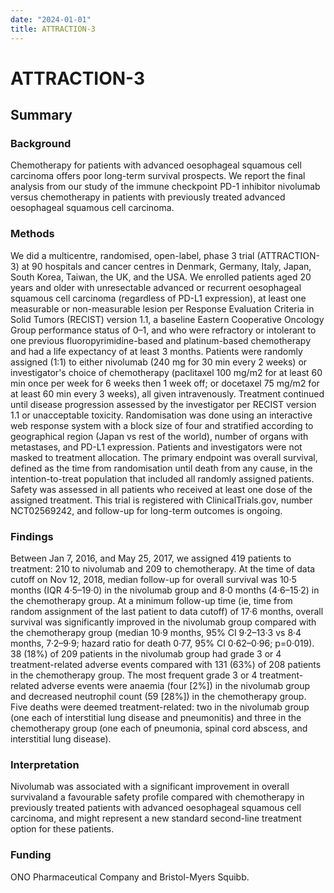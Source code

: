 ```yaml
---
date: "2024-01-01"
title: ATTRACTION-3
---
```


# ATTRACTION-3

## Summary
### Background
Chemotherapy for patients with advanced oesophageal squamous cell carcinoma offers poor long-term survival prospects. We report the final analysis from our study of the immune checkpoint PD-1 inhibitor nivolumab versus chemotherapy in patients with previously treated advanced oesophageal squamous cell carcinoma.
### Methods
We did a multicentre, randomised, open-label, phase 3 trial (ATTRACTION-3) at 90 hospitals and cancer centres in Denmark, Germany, Italy, Japan, South Korea, Taiwan, the UK, and the USA. We enrolled patients aged 20 years and older with unresectable advanced or recurrent oesophageal squamous cell carcinoma (regardless of PD-L1 expression), at least one measurable or non-measurable lesion per Response Evaluation Criteria in Solid Tumors (RECIST) version 1.1, a baseline Eastern Cooperative Oncology Group performance status of 0–1, and who were refractory or intolerant to one previous fluoropyrimidine-based and platinum-based chemotherapy and had a life expectancy of at least 3 months. Patients were randomly assigned (1:1) to either nivolumab (240 mg for 30 min every 2 weeks) or investigator's choice of chemotherapy (paclitaxel 100 mg/m2 for at least 60 min once per week for 6 weeks then 1 week off; or docetaxel 75 mg/m2 for at least 60 min every 3 weeks), all given intravenously. Treatment continued until disease progression assessed by the investigator per RECIST version 1.1 or unacceptable toxicity. Randomisation was done using an interactive web response system with a block size of four and stratified according to geographical region (Japan vs rest of the world), number of organs with metastases, and PD-L1 expression. Patients and investigators were not masked to treatment allocation. The primary endpoint was overall survival, defined as the time from randomisation until death from any cause, in the intention-to-treat population that included all randomly assigned patients. Safety was assessed in all patients who received at least one dose of the assigned treatment. This trial is registered with ClinicalTrials.gov, number NCT02569242, and follow-up for long-term outcomes is ongoing.
### Findings
Between Jan 7, 2016, and May 25, 2017, we assigned 419 patients to treatment: 210 to nivolumab and 209 to chemotherapy. At the time of data cutoff on Nov 12, 2018, median follow-up for overall survival was 10·5 months (IQR 4·5–19·0) in the nivolumab group and 8·0 months (4·6–15·2) in the chemotherapy group. At a minimum follow-up time (ie, time from random assignment of the last patient to data cutoff) of 17·6 months, overall survival was significantly improved in the nivolumab group compared with the chemotherapy group (median 10·9 months, 95% CI 9·2–13·3 vs 8·4 months, 7·2–9·9; hazard ratio for death 0·77, 95% CI 0·62–0·96; p=0·019). 38 (18%) of 209 patients in the nivolumab group had grade 3 or 4 treatment-related adverse events compared with 131 (63%) of 208 patients in the chemotherapy group. The most frequent grade 3 or 4 treatment-related adverse events were anaemia (four [2%]) in the nivolumab group and decreased neutrophil count (59 [28%]) in the chemotherapy group. Five deaths were deemed treatment-related: two in the nivolumab group (one each of interstitial lung disease and pneumonitis) and three in the chemotherapy group (one each of pneumonia, spinal cord abscess, and interstitial lung disease).
### Interpretation
Nivolumab was associated with a significant improvement in overall survivaland a favourable safety profile compared with chemotherapy in previously treated patients with advanced oesophageal squamous cell carcinoma, and might represent a new standard second-line treatment option for these patients.
### Funding
ONO Pharmaceutical Company and Bristol-Myers Squibb.
